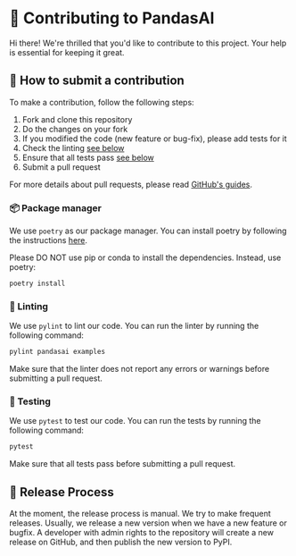 # 🐼 Contributing to PandasAI

Hi there! We're thrilled that you'd like to contribute to this project. Your help is essential for keeping it great.

## 🤝 How to submit a contribution

To make a contribution, follow the following steps:

1. Fork and clone this repository
2. Do the changes on your fork
3. If you modified the code (new feature or bug-fix), please add tests for it
4. Check the linting [see below](https://github.com/gventuri/pandas-ai/blob/main/CONTRIBUTING.md#-linting)
5. Ensure that all tests pass [see below](https://github.com/gventuri/pandas-ai/blob/main/CONTRIBUTING.md#-testing)
6. Submit a pull request

For more details about pull requests, please read [GitHub's guides](https://docs.github.com/en/pull-requests/collaborating-with-pull-requests/proposing-changes-to-your-work-with-pull-requests/creating-a-pull-request).


### 📦 Package manager

We use `poetry` as our package manager. You can install poetry by following the instructions [here](https://python-poetry.org/docs/#installation).

Please DO NOT use pip or conda to install the dependencies. Instead, use poetry:

```bash
poetry install
```

### 🧹 Linting

We use `pylint` to lint our code. You can run the linter by running the following command:

```bash
pylint pandasai examples
```

Make sure that the linter does not report any errors or warnings before submitting a pull request.

### 🧪 Testing

We use `pytest` to test our code. You can run the tests by running the following command:

```bash
pytest
```

Make sure that all tests pass before submitting a pull request.

## 🚀 Release Process

At the moment, the release process is manual. We try to make frequent releases. Usually, we release a new version when we have a new feature or bugfix. A developer with admin rights to the repository will create a new release on GitHub, and then publish the new version to PyPI.
